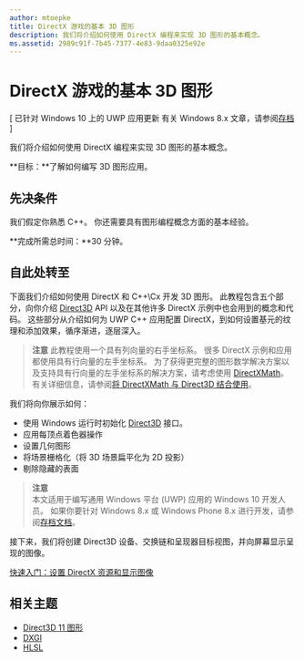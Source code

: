 ```yaml
---
author: mtoepke
title: DirectX 游戏的基本 3D 图形
description: 我们将介绍如何使用 DirectX 编程来实现 3D 图形的基本概念。
ms.assetid: 2989c91f-7b45-7377-4e83-9daa0325e92e
---
```


# DirectX 游戏的基本 3D 图形


\[ 已针对 Windows 10 上的 UWP 应用更新 有关 Windows 8.x 文章，请参阅[存档](http://go.microsoft.com/fwlink/p/?linkid=619132) \]

我们将介绍如何使用 DirectX 编程来实现 3D 图形的基本概念。

**目标：**了解如何编写 3D 图形应用。

## 先决条件


我们假定你熟悉 C++。 你还需要具有图形编程概念方面的基本经验。

**完成所需总时间：**30 分钟。

## 自此处转至


下面我们介绍如何使用 DirectX 和 C++\\Cx 开发 3D 图形。 此教程包含五个部分，向你介绍 [Direct3D](https://msdn.microsoft.com/library/windows/desktop/hh309466) API 以及在其他许多 DirectX 示例中也会用到的概念和代码。 这些部分从介绍如何为 UWP C++ 应用配置 DirectX，到如何设置基元的纹理和添加效果，循序渐进，逐层深入。

> **注意** 此教程使用一个具有列向量的右手坐标系。 很多 DirectX 示例和应用都使用具有行向量的左手坐标系。 为了获得更完整的图形数学解决方案以及支持具有行向量的左手坐标系的解决方案，请考虑使用 [DirectXMath](https://msdn.microsoft.com/library/windows/desktop/hh437833)。 有关详细信息，请参阅[将 DirectXMath 与 Direct3D 结合使用](https://msdn.microsoft.com/library/windows/desktop/ff729728#Use_DXMath_with_D3D)。

 

我们将向你展示如何：

-   使用 Windows 运行时初始化 [Direct3D](https://msdn.microsoft.com/library/windows/desktop/hh309466) 接口。
-   应用每顶点着色器操作
-   设置几何图形
-   将场景栅格化（将 3D 场景扁平化为 2D 投影）
-   剔除隐藏的表面

> **注意**  
本文适用于编写通用 Windows 平台 (UWP) 应用的 Windows 10 开发人员。 如果你要针对 Windows 8.x 或 Windows Phone 8.x 进行开发，请参阅[存档文档](http://go.microsoft.com/fwlink/p/?linkid=619132)。

 

接下来，我们将创建 Direct3D 设备、交换链和呈现器目标视图，并向屏幕显示呈现的图像。

[快速入门：设置 DirectX 资源和显示图像](setting-up-directx-resources.md)

## 相关主题


* [Direct3D 11 图形](https://msdn.microsoft.com/library/windows/desktop/ff476080)
* [DXGI](https://msdn.microsoft.com/library/windows/desktop/hh404534)
* [HLSL](https://msdn.microsoft.com/library/windows/desktop/bb509561)

 

 






<!--HONumber=May16_HO2-->


